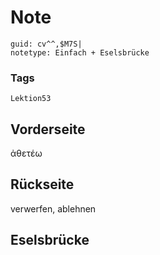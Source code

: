 # Note
```
guid: cv^^,$M7S|
notetype: Einfach + Eselsbrücke
```

### Tags
```
Lektion53
```

## Vorderseite
ἀθετέω

## Rückseite
verwerfen, ablehnen

## Eselsbrücke

